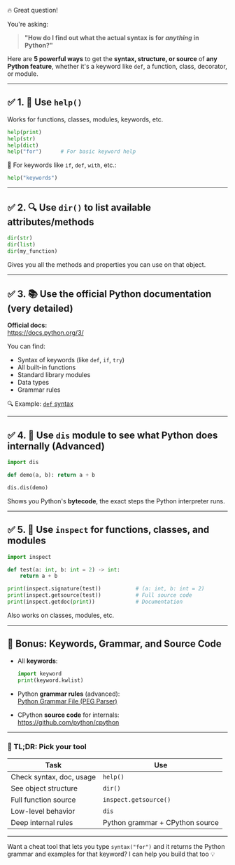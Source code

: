 🔥 Great question!

You're asking:

> **"How do I find out what the actual syntax is for *anything* in Python?"**

Here are **5 powerful ways** to get the **syntax, structure, or source** of **any Python feature**, whether it's a keyword like `def`, a function, class, decorator, or module.

---

## ✅ 1. 📘 Use `help()`

Works for functions, classes, modules, keywords, etc.

```python
help(print)
help(str)
help(dict)
help("for")      # For basic keyword help
```

📌 For keywords like `if`, `def`, `with`, etc.:
```python
help("keywords")
```

---

## ✅ 2. 🔍 Use `dir()` to list available attributes/methods

```python
dir(str)
dir(list)
dir(my_function)
```

Gives you all the methods and properties you can use on that object.

---

## ✅ 3. 📚 Use the official Python documentation (very detailed)

**Official docs:**  
https://docs.python.org/3/

You can find:
- Syntax of keywords (like `def`, `if`, `try`)
- All built-in functions
- Standard library modules
- Data types
- Grammar rules

🔍 Example: [`def` syntax](https://docs.python.org/3/reference/compound_stmts.html#function-definitions)

---

## ✅ 4. 🧠 Use `dis` module to see what Python does internally (Advanced)

```python
import dis

def demo(a, b): return a + b

dis.dis(demo)
```

Shows you Python's **bytecode**, the exact steps the Python interpreter runs.

---

## ✅ 5. 🧬 Use `inspect` for functions, classes, and modules

```python
import inspect

def test(a: int, b: int = 2) -> int:
    return a + b

print(inspect.signature(test))           # (a: int, b: int = 2)
print(inspect.getsource(test))           # Full source code
print(inspect.getdoc(print))             # Documentation
```

Also works on classes, modules, etc.

---

## 🎯 Bonus: Keywords, Grammar, and Source Code

- All **keywords**:  
  ```python
  import keyword
  print(keyword.kwlist)
  ```

- Python **grammar rules** (advanced):  
  [Python Grammar File (PEG Parser)](https://github.com/python/cpython/blob/main/Grammar/python.gram)

- CPython **source code** for internals:  
  https://github.com/python/cpython

---

### 🧪 TL;DR: Pick your tool

| Task | Use |
|------|-----|
| Check syntax, doc, usage | `help()` |
| See object structure | `dir()` |
| Full function source | `inspect.getsource()` |
| Low-level behavior | `dis` |
| Deep internal rules | Python grammar + CPython source |

---

Want a cheat tool that lets you type `syntax("for")` and it returns the Python grammar and examples for that keyword? I can help you build that too 💡
